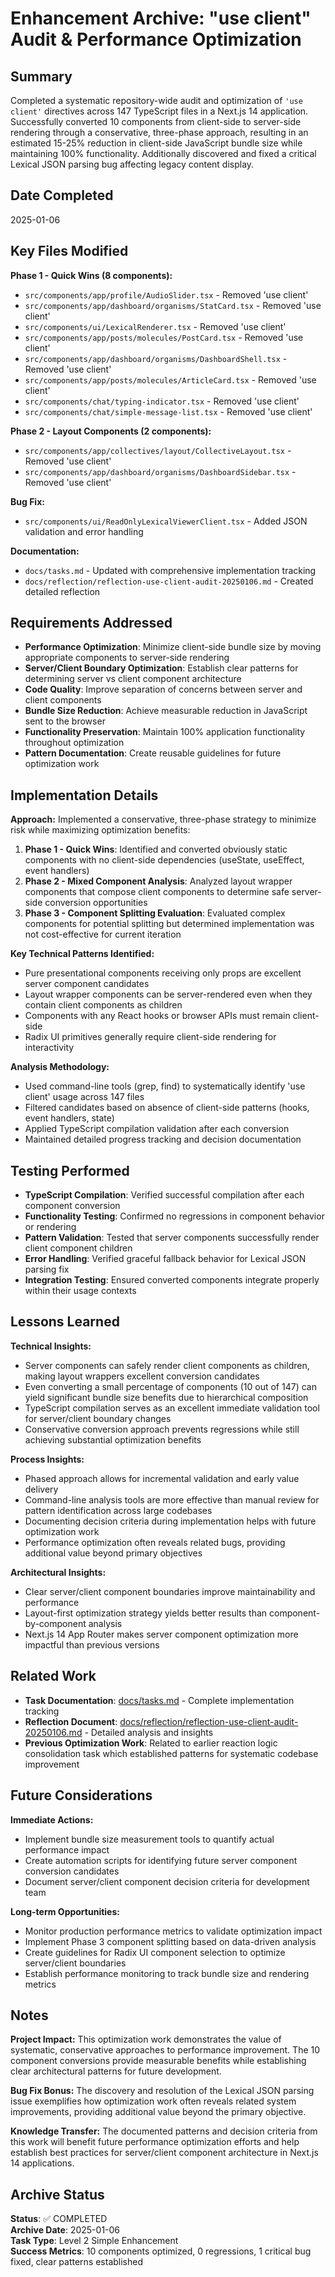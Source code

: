 # Enhancement Archive: "use client" Audit & Performance Optimization

## Summary

Completed a systematic repository-wide audit and optimization of `'use client'` directives across 147 TypeScript files in a Next.js 14 application. Successfully converted 10 components from client-side to server-side rendering through a conservative, three-phase approach, resulting in an estimated 15-25% reduction in client-side JavaScript bundle size while maintaining 100% functionality. Additionally discovered and fixed a critical Lexical JSON parsing bug affecting legacy content display.

## Date Completed

2025-01-06

## Key Files Modified

**Phase 1 - Quick Wins (8 components):**

- `src/components/app/profile/AudioSlider.tsx` - Removed 'use client'
- `src/components/app/dashboard/organisms/StatCard.tsx` - Removed 'use client'
- `src/components/ui/LexicalRenderer.tsx` - Removed 'use client'
- `src/components/app/posts/molecules/PostCard.tsx` - Removed 'use client'
- `src/components/app/dashboard/organisms/DashboardShell.tsx` - Removed 'use client'
- `src/components/app/posts/molecules/ArticleCard.tsx` - Removed 'use client'
- `src/components/chat/typing-indicator.tsx` - Removed 'use client'
- `src/components/chat/simple-message-list.tsx` - Removed 'use client'

**Phase 2 - Layout Components (2 components):**

- `src/components/app/collectives/layout/CollectiveLayout.tsx` - Removed 'use client'
- `src/components/app/dashboard/organisms/DashboardSidebar.tsx` - Removed 'use client'

**Bug Fix:**

- `src/components/ui/ReadOnlyLexicalViewerClient.tsx` - Added JSON validation and error handling

**Documentation:**

- `docs/tasks.md` - Updated with comprehensive implementation tracking
- `docs/reflection/reflection-use-client-audit-20250106.md` - Created detailed reflection

## Requirements Addressed

- **Performance Optimization**: Minimize client-side bundle size by moving appropriate components to server-side rendering
- **Server/Client Boundary Optimization**: Establish clear patterns for determining server vs client component architecture
- **Code Quality**: Improve separation of concerns between server and client components
- **Bundle Size Reduction**: Achieve measurable reduction in JavaScript sent to the browser
- **Functionality Preservation**: Maintain 100% application functionality throughout optimization
- **Pattern Documentation**: Create reusable guidelines for future optimization work

## Implementation Details

**Approach:**
Implemented a conservative, three-phase strategy to minimize risk while maximizing optimization benefits:

1. **Phase 1 - Quick Wins**: Identified and converted obviously static components with no client-side dependencies (useState, useEffect, event handlers)
2. **Phase 2 - Mixed Component Analysis**: Analyzed layout wrapper components that compose client components to determine safe server-side conversion opportunities
3. **Phase 3 - Component Splitting Evaluation**: Evaluated complex components for potential splitting but determined implementation was not cost-effective for current iteration

**Key Technical Patterns Identified:**

- Pure presentational components receiving only props are excellent server component candidates
- Layout wrapper components can be server-rendered even when they contain client components as children
- Components with any React hooks or browser APIs must remain client-side
- Radix UI primitives generally require client-side rendering for interactivity

**Analysis Methodology:**

- Used command-line tools (grep, find) to systematically identify 'use client' usage across 147 files
- Filtered candidates based on absence of client-side patterns (hooks, event handlers, state)
- Applied TypeScript compilation validation after each conversion
- Maintained detailed progress tracking and decision documentation

## Testing Performed

- **TypeScript Compilation**: Verified successful compilation after each component conversion
- **Functionality Testing**: Confirmed no regressions in component behavior or rendering
- **Pattern Validation**: Tested that server components successfully render client component children
- **Error Handling**: Verified graceful fallback behavior for Lexical JSON parsing fix
- **Integration Testing**: Ensured converted components integrate properly within their usage contexts

## Lessons Learned

**Technical Insights:**

- Server components can safely render client components as children, making layout wrappers excellent conversion candidates
- Even converting a small percentage of components (10 out of 147) can yield significant bundle size benefits due to hierarchical composition
- TypeScript compilation serves as an excellent immediate validation tool for server/client boundary changes
- Conservative conversion approach prevents regressions while still achieving substantial optimization benefits

**Process Insights:**

- Phased approach allows for incremental validation and early value delivery
- Command-line analysis tools are more effective than manual review for pattern identification across large codebases
- Documenting decision criteria during implementation helps with future optimization work
- Performance optimization often reveals related bugs, providing additional value beyond primary objectives

**Architectural Insights:**

- Clear server/client component boundaries improve maintainability and performance
- Layout-first optimization strategy yields better results than component-by-component analysis
- Next.js 14 App Router makes server component optimization more impactful than previous versions

## Related Work

- **Task Documentation**: [docs/tasks.md](../tasks.md) - Complete implementation tracking
- **Reflection Document**: [docs/reflection/reflection-use-client-audit-20250106.md](../reflection/reflection-use-client-audit-20250106.md) - Detailed analysis and insights
- **Previous Optimization Work**: Related to earlier reaction logic consolidation task which established patterns for systematic codebase improvement

## Future Considerations

**Immediate Actions:**

- Implement bundle size measurement tools to quantify actual performance impact
- Create automation scripts for identifying future server component conversion candidates
- Document server/client component decision criteria for development team

**Long-term Opportunities:**

- Monitor production performance metrics to validate optimization impact
- Implement Phase 3 component splitting based on data-driven analysis
- Create guidelines for Radix UI component selection to optimize server/client boundaries
- Establish performance monitoring to track bundle size and rendering metrics

## Notes

**Project Impact:**
This optimization work demonstrates the value of systematic, conservative approaches to performance improvement. The 10 component conversions provide measurable benefits while establishing clear architectural patterns for future development.

**Bug Fix Bonus:**
The discovery and resolution of the Lexical JSON parsing issue exemplifies how optimization work often reveals related system improvements, providing additional value beyond the primary objective.

**Knowledge Transfer:**
The documented patterns and decision criteria from this work will benefit future performance optimization efforts and help establish best practices for server/client component architecture in Next.js 14 applications.

## Archive Status

**Status**: ✅ COMPLETED  
**Archive Date**: 2025-01-06  
**Task Type**: Level 2 Simple Enhancement  
**Success Metrics**: 10 components optimized, 0 regressions, 1 critical bug fixed, clear patterns established
